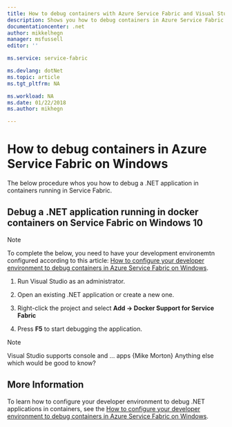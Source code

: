 ```yaml
---
title: How to debug containers with Azure Service Fabric and Visual Studio 2017 | Microsoft Docs
description: Shows you how to debug containers in Azure Service Fabric and Visual Studio 2017
documentationcenter: .net
author: mikkelhegn
manager: msfussell
editor: ''

ms.service: service-fabric

ms.devlang: dotNet
ms.topic: article
ms.tgt_pltfrm: NA

ms.workload: NA
ms.date: 01/22/2018
ms.author: mikhegn

---
```

# How to debug containers in Azure Service Fabric on Windows

The below procedure whos you how to debug a .NET application in containers running in Service Fabric.

## Debug a .NET application running in docker containers on Service Fabric on Windows 10

> [!NOTE]
> To complete the below, you need to have your development environemtn configured according to this article: [How to configure your developer environment to debug containers in Azure Service Fabric on Windows](service-fabric-how-to-configure-for-container-debugging.md).
>
>

1. Run Visual Studio as an administrator.

1. Open an existing .NET application or create a new one.

1. Right-click the project and select **Add -> Docker Support for Service Fabric**

1. Press **F5** to start debugging the application.

> [!NOTE]
> Visual Studio supports console and ...  apps {Mike Morton}
> Anything else which would be good to know?
>

## More Information
To learn how to configure your developer environment to debug .NET applications in containers, see the [How to configure your developer environment to debug containers in Azure Service Fabric on Windows](service-fabric-how-to-configure-for-container-debugging.md).

